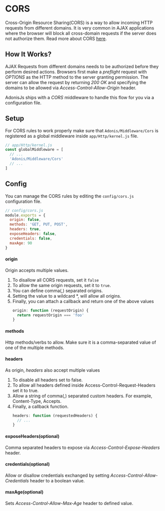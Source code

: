 # CORS

Cross-Origin Resource Sharing(CORS) is a way to allow incoming HTTP requests from different domains. It is very common in AJAX applications where the browser will block all cross-domain requests if the server does not authorize them. Read more about CORS [here](https://developer.mozilla.org/en-US/docs/Web/HTTP/Access_control_CORS).

## How It Works?
AJAX Requests from different domains needs to be authorized before they perform desired actions. Browsers first make a *preflight* request with *OPTIONS* as the HTTP method to the server granting permission. The server can allow the request by returning *200 OK* and specifying the domains to be allowed via *Access-Control-Allow-Origin* header.

AdonisJs ships with a *CORS* middleware to handle this flow for you via a configuration file.

## Setup
For CORS rules to work properly make sure that `Adonis/Middleware/Cors` is registered as a global middleware inside `app/Http/kernel.js` file.

```js
// app/Http/kernel.js
const globalMiddleware = [
  // ...
  'Adonis/Middleware/Cors'
  // ...
]
```

## Config
You can manage the CORS rules by editing the `config/cors.js` configuration file.

```js
// config/cors.js
module.exports = {
  origin: false,
  methods: 'GET, PUT, POST',
  headers: true,
  exposeHeaders: false,
  credentials: false,
  maxAge: 90
}
```

#### origin
Origin accepts multiple values.

1. To disallow all CORS requests, set it `false`
2. To allow the same origin requests, set it to `true`.
3. You can define comma(,) separated origins.
4. Setting the value to a wildcard *, will allow all origins.
5. Finally, you can attach a callback and return one of the above values
    ```js
    origin: function (requestOrigin) {
      return requestOrigin === 'foo'
    }
    ```

#### methods
Http methods/verbs to allow. Make sure it is a comma-separated value of one of the multiple methods.

#### headers
As origin, *headers* also accept multiple values

1. To disable all headers set to false.
2. To allow all headers defined inside Access-Control-Request-Headers set it to true.
3. Allow a string of comma(,) separated custom headers. For example, Content-Type, Accepts.
4. Finally, a callback function.
    ```js
    headers: function (requestedHeaders) {
      // ...
    }
    ```

#### exposeHeaders(optional)
Comma separated headers to expose via *Access-Control-Expose-Headers* header.

#### credentials(optional)
Allow or disallow credentials exchanged by setting *Access-Control-Allow-Credentials* header to a boolean value.

#### maxAge(optional)
Sets *Access-Control-Allow-Max-Age* header to defined value.
